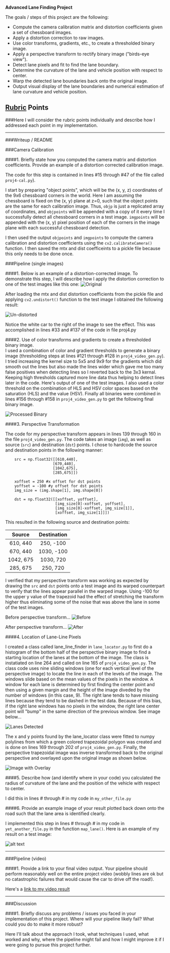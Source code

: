 
**Advanced Lane Finding Project**

The goals / steps of this project are the following:

* Compute the camera calibration matrix and distortion coefficients given a set of chessboard images.
* Apply a distortion correction to raw images.
* Use color transforms, gradients, etc., to create a thresholded binary image.
* Apply a perspective transform to rectify binary image ("birds-eye view").
* Detect lane pixels and fit to find the lane boundary.
* Determine the curvature of the lane and vehicle position with respect to center.
* Warp the detected lane boundaries back onto the original image.
* Output visual display of the lane boundaries and numerical estimation of lane curvature and vehicle position.

[//]: # (Image References)

[image1]: ./examples/undistort_output.png "Undistorted"
[image2]: ./test_images/test1.jpg "Road Transformed"
[image3]: ./examples/binary_combo_example.jpg "Binary Example"
[image4]: ./examples/warped_straight_lines.jpg "Warp Example"
[image5]: ./examples/color_fit_lines.jpg "Fit Visual"
[image6]: ./examples/example_output.jpg "Output"
[video1]: ./project_video.mp4 "Video"

## [Rubric](https://review.udacity.com/#!/rubrics/571/view) Points
###Here I will consider the rubric points individually and describe how I addressed each point in my implementation.  

---
###Writeup / README

###Camera Calibration

####1. Briefly state how you computed the camera matrix and distortion coefficients. Provide an example of a distortion corrected calibration image.

The code for this step is contained in lines #15 through #47 of the file called `proj4-cal.py`).  

I start by preparing "object points", which will be the (x, y, z) coordinates of the 9x6 chessboard corners in the world. Here I am assuming the chessboard is fixed on the (x, y) plane at z=0, such that the object points are the same for each calibration image.  Thus, `objp` is just a replicated array of coordinates, and `objpoints` will be appended with a copy of it every time I successfully detect all chessboard corners in a test image.  `imgpoints` will be appended with the (x, y) pixel position of each of the corners in the image plane with each successful chessboard detection.  

I then used the output `objpoints` and `imgpoints` to compute the camera calibration and distortion coefficients using the `cv2.calibrateCamera()` function.  I then saved the mtx and dist coefficeints to a pickle file because this only needs to be done once.



###Pipeline (single images)

####1. Below is an example of a distortion-corrected image.
To demonstrate this step, I will describe how I apply the distortion correction to one of the test images like this one:
![Original](./images/test1.jpg)

After loading the mtx and dist distortion coefficients from the pickle file and applying `cv2.undistort()` function to the test image I obtained the following result:

![Un-distorted](./images/undistorted0.jpg)

 Notice the white car to the right of the image to see the effect.  This was accomplished in lines #33 and #137 of the code in file proj4.py 
 
####2. Use of color transforms and gradients to create a thresholded binary image.  
I used a combination of color and gradient thresholds to generate a binary image (thresholding steps at lines #121 through #128 in `proj4_video_gen.py`).  I tried increasing the kernel size to 5x5 and 9x9 for the gradients which did smooth out the lines but also made the lines wider which gave me too many false positives when detecting lines so I reverted back to the 3x3 kernal.  Keeping high thresholds captured more line data thus helping to detect lines later in the code.  Here's output of one of the test images. I also used a color threshold on the combination of HLS and HSV color spaces based on the saturation (HLS) and the value (HSV).  Finally all binaries were combined in lines #156 through #158 in `proj4_video_gen.py` to get the following final binary image. 

![Processed Binary](./images/bin2.jpg)

####3. Perspective Transformation

The code for my perspective transform appears in lines 139 through 160 in the file `proj4_video_gen.py`.  The code takes an image (`img`), as well as source (`src`) and destination (`dst`) points.  I chose to hardcode the source and destination points in the following manner:

```
    src = np.float32([[610,440], 
                     [670,440],
                     [1042,675],
                     [285,675]])
    
    xoffset = 250 #x offset for dst points                          
    yoffset = -100 #y offset for dst points
    img_size = (img.shape[1], img.shape[0])    
        
    dst = np.float32([[xoffset, yoffset], 
                      [img_size[0]-xoffset, yoffset], 
                      [img_size[0]-xoffset, img_size[1]], 
                      [xoffset, img_size[1]]])

```
This resulted in the following source and destination points:

| Source        | Destination   | 
|:-------------:|:-------------:| 
| 610, 440      | 250, -100     | 
| 670, 440      | 1030, -100    |
| 1042, 675     | 1030, 720     |
| 285, 675      | 250, 720      |

I verified that my perspective transform was working as expected by drawing the `src` and `dst` points onto a test image and its warped counterpart to verify that the lines appear parallel in the warped image.  Using -100 for the upper y value of the trapezoid had the effect of stretching the transform higher thus eliminating some of the noise that was above the lane in some of the test images.

Before perspective transform...
![Before](./images/bin4.jpg)

After perspective transform...
![After](./images/warped4.jpg)


####4. Location of Lane-Line Pixels


I created a class called lane_line_finder in `lane_locator.py` to first do a histogram of the bottom half of the perspective binary image to find a starting location of the lanes at the bottom of the image. The class is instatiated on line 264 and called on line 165 of `proj4_video_gen.py`. The class code uses nine sliding windows (one for each vertical level of the perspective image) to locate the line in each of the levels of the image.  The windows slide based on the mean values of the pixels in the window.  A window for each lane is determined by first finding the center point and then using a given margin and the height of the image diveded by the number of windows (in this case, 9).  The right lane tends to have missing lines because they tend to be dashed in the test data. Because of this bias, if the right lane windows has no pixels in the window, the right lane center point will "bump" in the same direction of the previous window. See image below...

![Lanes Detected](./images/visual1.jpg)

The x and y points found by the lane_locator class were fitted to numpy polylines from which a green colored trapezoidal polygon was created and is done on lines 169 through 202 of `proj4_video_gen.py`.  Finally, the perspective trapezoidal image was inverse transformed back to the original perspective and overlayed upon the original image as shown below. 

![Image with Overlay](./images/final1.jpg)


####5. Describe how (and identify where in your code) you calculated the radius of curvature of the lane and the position of the vehicle with respect to center.

I did this in lines # through # in my code in `my_other_file.py`

####6. Provide an example image of your result plotted back down onto the road such that the lane area is identified clearly.

I implemented this step in lines # through # in my code in `yet_another_file.py` in the function `map_lane()`.  Here is an example of my result on a test image:

![alt text][image6]

---

###Pipeline (video)

####1. Provide a link to your final video output.  Your pipeline should perform reasonably well on the entire project video (wobbly lines are ok but no catastrophic failures that would cause the car to drive off the road!).

Here's a [link to my video result](./project_video.mp4)

---

###Discussion

####1. Briefly discuss any problems / issues you faced in your implementation of this project.  Where will your pipeline likely fail?  What could you do to make it more robust?

Here I'll talk about the approach I took, what techniques I used, what worked and why, where the pipeline might fail and how I might improve it if I were going to pursue this project further.  

